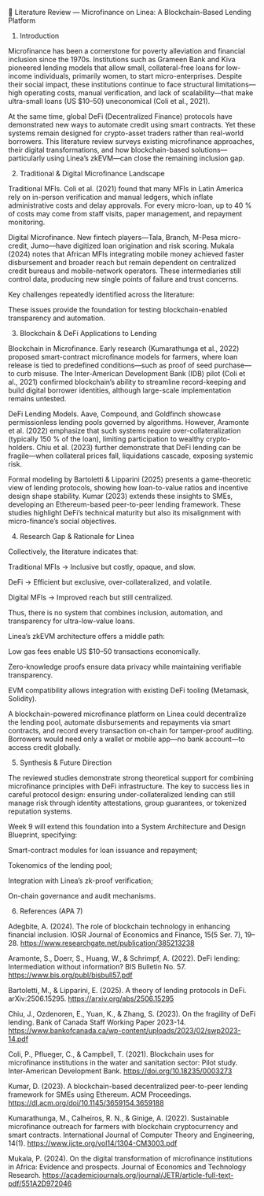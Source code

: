 📘 Literature Review — Microfinance on Linea: A Blockchain-Based Lending Platform
1. Introduction

Microfinance has been a cornerstone for poverty alleviation and financial inclusion since the 1970s. Institutions such as Grameen Bank and Kiva pioneered lending models that allow small, collateral-free loans for low-income individuals, primarily women, to start micro-enterprises. Despite their social impact, these institutions continue to face structural limitations—high operating costs, manual verification, and lack of scalability—that make ultra-small loans (US $10–50) uneconomical (Coli et al., 2021).

At the same time, global DeFi (Decentralized Finance) protocols have demonstrated new ways to automate credit using smart contracts. Yet these systems remain designed for crypto-asset traders rather than real-world borrowers. This literature review surveys existing microfinance approaches, their digital transformations, and how blockchain-based solutions—particularly using Linea’s zkEVM—can close the remaining inclusion gap.

2. Traditional & Digital Microfinance Landscape

Traditional MFIs.
Coli et al. (2021) found that many MFIs in Latin America rely on in-person verification and manual ledgers, which inflate administrative costs and delay approvals. For every micro-loan, up to 40 % of costs may come from staff visits, paper management, and repayment monitoring.

Digital Microfinance.
New fintech players—Tala, Branch, M-Pesa micro-credit, Jumo—have digitized loan origination and risk scoring. Mukala (2024) notes that African MFIs integrating mobile money achieved faster disbursement and broader reach but remain dependent on centralized credit bureaus and mobile-network operators. These intermediaries still control data, producing new single points of failure and trust concerns.

Key challenges repeatedly identified across the literature:



These issues provide the foundation for testing blockchain-enabled transparency and automation.

3. Blockchain & DeFi Applications to Lending

Blockchain in Microfinance.
Early research (Kumarathunga et al., 2022) proposed smart-contract microfinance models for farmers, where loan release is tied to predefined conditions—such as proof of seed purchase—to curb misuse. The Inter-American Development Bank (IDB) pilot (Coli et al., 2021) confirmed blockchain’s ability to streamline record-keeping and build digital borrower identities, although large-scale implementation remains untested.

DeFi Lending Models.
Aave, Compound, and Goldfinch showcase permissionless lending pools governed by algorithms. However, Aramonte et al. (2022) emphasize that such systems require over-collateralization (typically 150 % of the loan), limiting participation to wealthy crypto-holders. Chiu et al. (2023) further demonstrate that DeFi lending can be fragile—when collateral prices fall, liquidations cascade, exposing systemic risk.

Formal modeling by Bartoletti & Lipparini (2025) presents a game-theoretic view of lending protocols, showing how loan-to-value ratios and incentive design shape stability. Kumar (2023) extends these insights to SMEs, developing an Ethereum-based peer-to-peer lending framework. These studies highlight DeFi’s technical maturity but also its misalignment with micro-finance’s social objectives.

4. Research Gap & Rationale for Linea

Collectively, the literature indicates that:

Traditional MFIs → Inclusive but costly, opaque, and slow.

DeFi → Efficient but exclusive, over-collateralized, and volatile.

Digital MFIs → Improved reach but still centralized.

Thus, there is no system that combines inclusion, automation, and transparency for ultra-low-value loans.

Linea’s zkEVM architecture offers a middle path:

Low gas fees enable US $10–50 transactions economically.

Zero-knowledge proofs ensure data privacy while maintaining verifiable transparency.

EVM compatibility allows integration with existing DeFi tooling (Metamask, Solidity).

A blockchain-powered microfinance platform on Linea could decentralize the lending pool, automate disbursements and repayments via smart contracts, and record every transaction on-chain for tamper-proof auditing. Borrowers would need only a wallet or mobile app—no bank account—to access credit globally.

5. Synthesis & Future Direction

The reviewed studies demonstrate strong theoretical support for combining microfinance principles with DeFi infrastructure. The key to success lies in careful protocol design: ensuring under-collateralized lending can still manage risk through identity attestations, group guarantees, or tokenized reputation systems.

Week 9 will extend this foundation into a System Architecture and Design Blueprint, specifying:

Smart-contract modules for loan issuance and repayment;

Tokenomics of the lending pool;

Integration with Linea’s zk-proof verification;

On-chain governance and audit mechanisms.

6. References (APA 7)

Adegbite, A. (2024). The role of blockchain technology in enhancing financial inclusion. IOSR Journal of Economics and Finance, 15(5 Ser. 7), 19–28. https://www.researchgate.net/publication/385213238

Aramonte, S., Doerr, S., Huang, W., & Schrimpf, A. (2022). DeFi lending: Intermediation without information? BIS Bulletin No. 57. https://www.bis.org/publ/bisbull57.pdf

Bartoletti, M., & Lipparini, E. (2025). A theory of lending protocols in DeFi. arXiv:2506.15295. https://arxiv.org/abs/2506.15295

Chiu, J., Ozdenoren, E., Yuan, K., & Zhang, S. (2023). On the fragility of DeFi lending. Bank of Canada Staff Working Paper 2023-14. https://www.bankofcanada.ca/wp-content/uploads/2023/02/swp2023-14.pdf

Coli, P., Pflueger, C., & Campbell, T. (2021). Blockchain uses for microfinance institutions in the water and sanitation sector: Pilot study. Inter-American Development Bank. https://doi.org/10.18235/0003273

Kumar, D. (2023). A blockchain-based decentralized peer-to-peer lending framework for SMEs using Ethereum. ACM Proceedings. https://dl.acm.org/doi/10.1145/3659154.3659188

Kumarathunga, M., Calheiros, R. N., & Ginige, A. (2022). Sustainable microfinance outreach for farmers with blockchain cryptocurrency and smart contracts. International Journal of Computer Theory and Engineering, 14(1). https://www.ijcte.org/vol14/1304-CM3003.pdf

Mukala, P. (2024). On the digital transformation of microfinance institutions in Africa: Evidence and prospects. Journal of Economics and Technology Research. https://academicjournals.org/journal/JETR/article-full-text-pdf/551A2D972046
